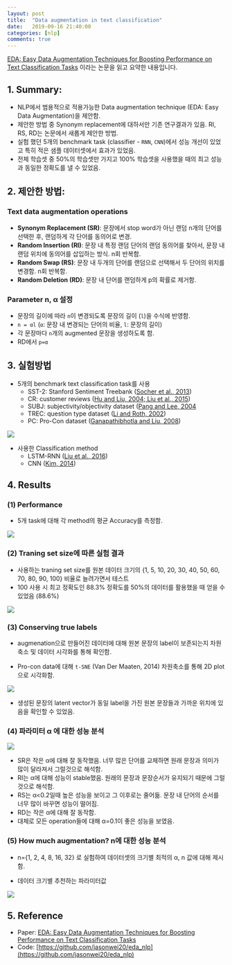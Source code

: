 ```yaml
---
layout: post
title:  "Data augmentation in text classification"
date:   2019-09-16 21:40:00
categories: [nlp]
comments: true
---
```


[EDA: Easy Data Augmentation Techniques for Boosting Performance on
Text Classification Tasks](https://arxiv.org/pdf/1901.11196v1.pdf) 이라는 논문을 읽고 요약한 내용입니다.

## 1. Summary:

- NLP에서 범용적으로 적용가능한 Data augmentation technique (EDA: Easy Data Augmentation)을 제안함.
- 제안한 방법 중 Synonym replacement에 대하서만 기존 연구결과가 있음. RI, RS, RD는 논문에서 새롭게 제안한 방법.
- 실험 했던 5개의 benchmark task (classifier - `RNN`, `CNN`)에서 성능 개선이 있었고 특히 적은 샘플 데이터셋에서 효과가 있었음.
- 전체 학습셋 중 50%의 학습셋만 가지고 100% 학습셋을 사용했을 때의 최고 성능과 동일한 정확도를 낼 수 있었음.

## 2. 제안한 방법:

### Text data augmentation operations
- **Synonym Replacement (SR)**: 문장에서 stop word가 아닌 랜덤 n개의 단어를 선택한 후, 랜덤하게 각 단어를 동의어로 변경.
- **Random Insertion (RI)**: 문장 내 특정 랜덤 단어의 랜덤 동의어를 찾아서, 문장 내 랜덤 위치에 동의어를 삽입하는 방식. n회 반복함.
- **Random Swap (RS)**: 문장 내 두개의 단어를 랜덤으로 선택해서 두 단어의 위치를 변경함. n회 반복함.
- **Random Deletion (RD)**: 문장 내 단어를 랜덤하게 p의 확률로 제거함.

### Parameter n, α 설정
- 문장의 길이에 따라 `n`이 변경되도록 문장의 길이 (`l`)을 수식에 반영함.
- `n = αl` (`α`: 문장 내 변경되는 단어의 비율, `l`: 문장의 길이)
- 각 문장마다 `n`개의 augmented 문장을 생성하도록 함.
- RD에서 `p=α`

## 3. 실험방법

- 5개의 benchmark text classification task를 사용
    - SST-2: Stanford Sentiment Treebank ([Socher et al., 2013](https://github.com/AcademiaSinicaNLPLab/sentiment_dataset))
    - CR: customer reviews ([Hu and Liu, 2004; Liu et al., 2015](https://www.cs.uic.edu/~liub/FBS/sentiment-analysis.html))
    - SUBJ: subjectivity/objectivity dataset ([Pang and Lee, 2004](http://www.cs.cornell.edu/people/pabo/movie-review-data/)
    - TREC: question type dataset ([Li and Roth, 2002](https://cogcomp.seas.upenn.edu/Data/QA/QC/))
    - PC: Pro-Con dataset ([Ganapathibhotla and Liu, 2008](https://www.cs.uic.edu/~liub/FBS/sentiment-analysis.html#datasets))

![](https://user-images.githubusercontent.com/16538186/64959311-d715c680-d8cb-11e9-8d29-a02b0a91f3b9.png)

- 사용한 Classification method
    - LSTM-RNN ([Liu et al., 2016](https://arxiv.org/pdf/1605.05101.pdf))
    - CNN ([Kim, 2014](https://www.aclweb.org/anthology/D14-1181))

## 4. Results

### (1) Performance

- 5개 task에 대해 각 method의 평균 Accuracy를 측정함.

![](https://user-images.githubusercontent.com/16538186/64959312-d715c680-d8cb-11e9-9186-265a0fe8fa33.png)

### (2) Traning set size에 따른 실험 결과

- 사용하는 traning set size를 원본 데이터 크기의 {1, 5, 10, 20, 30, 40, 50, 60, 70, 80, 90, 100} 비율로 늘려가면서 테스트
- 100 사용 시 최고 정확도인 88.3% 정확도를 50%의 데이터를 활용했을 때 얻을 수 있었음 (88.6%)

![](https://user-images.githubusercontent.com/16538186/64959313-d715c680-d8cb-11e9-9ef1-91e0805ad41e.png)

### (3) Conserving true labels

- augmenation으로 만들어진 데이터에 대해 원본 문장의 label이 보존되는지 차원 축소 및 데이터 시각화를 통해 확인함.

- Pro-con data에 대해 `t-SNE` (Van Der Maaten, 2014) 차원축소를 통해 2D plot으로 시각화함.

![](https://user-images.githubusercontent.com/16538186/64959314-d715c680-d8cb-11e9-8025-82e2cb901285.png)

- 생성된 문장의 latent vector가 동일 label을 가진 원본 문장들과 가까운 위치에 있음을 확인할 수 있었음.

### (4) 파라미터 α 에 대한 성능 분석

![](https://user-images.githubusercontent.com/16538186/64959316-d7ae5d00-d8cb-11e9-9177-acca412d1ca9.png)

- SR은 작은 α에 대해 잘 동작했음. 너무 많은 단어를 교체하면 원래 문장과 의미가 많이 달라져서 그럴것으로 해석함.
- RI는 α에 대해 성능이 stable했음. 원래의 문장과 문장순서가 유지되기 때문에 그럴것으로 해석함.
- RS는 α<0.2일때 높은 성능을 보이고 그 이후로는 줄어듦. 문장 내 단어의 순서를 너무 많이 바꾸면 성능이 떨어짐.
- RD는 작은 α에 대해 잘 동작함.
- 대체로 모든 operation들에 대해 α=0.1이 좋은 성능을 보였음.

### (5) How much augmentation? n에 대한 성능 분석

- n={1, 2, 4, 8, 16, 32} 로 실험하여 데이터셋의 크기별 최적의 α, n 값에 대해 제시함.

- 데이터 크기별 추천하는 파라미터값

![](https://user-images.githubusercontent.com/16538186/64959310-d67d3000-d8cb-11e9-8f36-ff609370328a.png)

## 5. Reference
- Paper: [EDA: Easy Data Augmentation Techniques for Boosting Performance on
Text Classification Tasks](https://arxiv.org/pdf/1901.11196v1.pdf)
- Code: [https://github.com/jasonwei20/eda_nlp](https://github.com/jasonwei20/eda_nlp)
